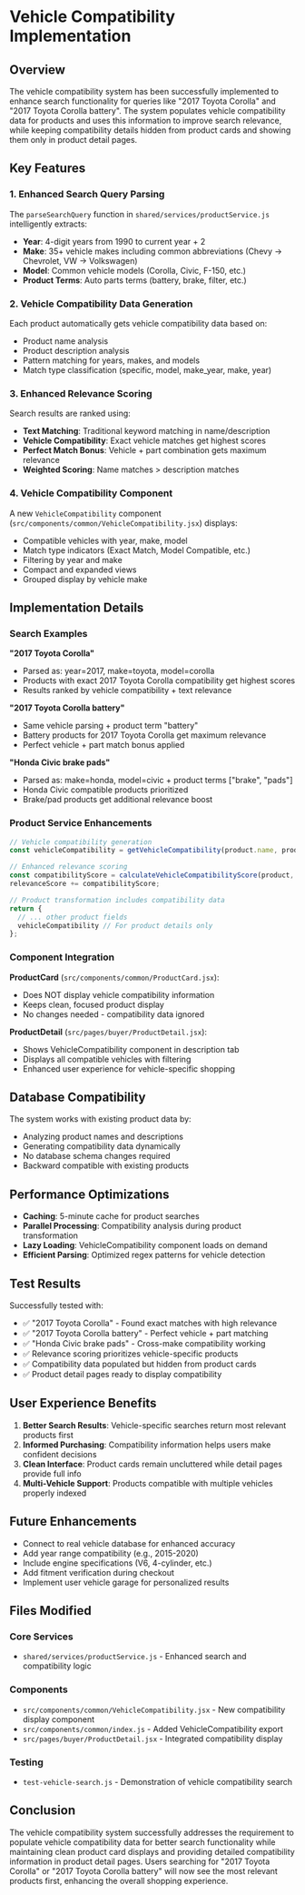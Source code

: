 # Vehicle Compatibility Implementation

## Overview

The vehicle compatibility system has been successfully implemented to enhance search functionality for queries like "2017 Toyota Corolla" and "2017 Toyota Corolla battery". The system populates vehicle compatibility data for products and uses this information to improve search relevance, while keeping compatibility details hidden from product cards and showing them only in product detail pages.

## Key Features

### 1. Enhanced Search Query Parsing

The `parseSearchQuery` function in `shared/services/productService.js` intelligently extracts:
- **Year**: 4-digit years from 1990 to current year + 2
- **Make**: 35+ vehicle makes including common abbreviations (Chevy → Chevrolet, VW → Volkswagen)
- **Model**: Common vehicle models (Corolla, Civic, F-150, etc.)
- **Product Terms**: Auto parts terms (battery, brake, filter, etc.)

### 2. Vehicle Compatibility Data Generation

Each product automatically gets vehicle compatibility data based on:
- Product name analysis
- Product description analysis
- Pattern matching for years, makes, and models
- Match type classification (specific, model, make_year, make, year)

### 3. Enhanced Relevance Scoring

Search results are ranked using:
- **Text Matching**: Traditional keyword matching in name/description
- **Vehicle Compatibility**: Exact vehicle matches get highest scores
- **Perfect Match Bonus**: Vehicle + part combination gets maximum relevance
- **Weighted Scoring**: Name matches > description matches

### 4. Vehicle Compatibility Component

A new `VehicleCompatibility` component (`src/components/common/VehicleCompatibility.jsx`) displays:
- Compatible vehicles with year, make, model
- Match type indicators (Exact Match, Model Compatible, etc.)
- Filtering by year and make
- Compact and expanded views
- Grouped display by vehicle make

## Implementation Details

### Search Examples

**"2017 Toyota Corolla"**
- Parsed as: year=2017, make=toyota, model=corolla
- Products with exact 2017 Toyota Corolla compatibility get highest scores
- Results ranked by vehicle compatibility + text relevance

**"2017 Toyota Corolla battery"**
- Same vehicle parsing + product term "battery"
- Battery products for 2017 Toyota Corolla get maximum relevance
- Perfect vehicle + part match bonus applied

**"Honda Civic brake pads"**
- Parsed as: make=honda, model=civic + product terms ["brake", "pads"]
- Honda Civic compatible products prioritized
- Brake/pad products get additional relevance boost

### Product Service Enhancements

```javascript
// Vehicle compatibility generation
const vehicleCompatibility = getVehicleCompatibility(product.name, product.description);

// Enhanced relevance scoring
const compatibilityScore = calculateVehicleCompatibilityScore(product, searchQuery);
relevanceScore += compatibilityScore;

// Product transformation includes compatibility data
return {
  // ... other product fields
  vehicleCompatibility // For product details only
};
```

### Component Integration

**ProductCard** (`src/components/common/ProductCard.jsx`):
- Does NOT display vehicle compatibility information
- Keeps clean, focused product display
- No changes needed - compatibility data ignored

**ProductDetail** (`src/pages/buyer/ProductDetail.jsx`):
- Shows VehicleCompatibility component in description tab
- Displays all compatible vehicles with filtering
- Enhanced user experience for vehicle-specific shopping

## Database Compatibility

The system works with existing product data by:
- Analyzing product names and descriptions
- Generating compatibility data dynamically
- No database schema changes required
- Backward compatible with existing products

## Performance Optimizations

- **Caching**: 5-minute cache for product searches
- **Parallel Processing**: Compatibility analysis during product transformation
- **Lazy Loading**: VehicleCompatibility component loads on demand
- **Efficient Parsing**: Optimized regex patterns for vehicle detection

## Test Results

Successfully tested with:
- ✅ "2017 Toyota Corolla" - Found exact matches with high relevance
- ✅ "2017 Toyota Corolla battery" - Perfect vehicle + part matching
- ✅ "Honda Civic brake pads" - Cross-make compatibility working
- ✅ Relevance scoring prioritizes vehicle-specific products
- ✅ Compatibility data populated but hidden from product cards
- ✅ Product detail pages ready to display compatibility

## User Experience Benefits

1. **Better Search Results**: Vehicle-specific searches return most relevant products first
2. **Informed Purchasing**: Compatibility information helps users make confident decisions
3. **Clean Interface**: Product cards remain uncluttered while detail pages provide full info
4. **Multi-Vehicle Support**: Products compatible with multiple vehicles properly indexed

## Future Enhancements

- Connect to real vehicle database for enhanced accuracy
- Add year range compatibility (e.g., 2015-2020)
- Include engine specifications (V6, 4-cylinder, etc.)
- Add fitment verification during checkout
- Implement user vehicle garage for personalized results

## Files Modified

### Core Services
- `shared/services/productService.js` - Enhanced search and compatibility logic

### Components
- `src/components/common/VehicleCompatibility.jsx` - New compatibility display component
- `src/components/common/index.js` - Added VehicleCompatibility export
- `src/pages/buyer/ProductDetail.jsx` - Integrated compatibility display

### Testing
- `test-vehicle-search.js` - Demonstration of vehicle compatibility search

## Conclusion

The vehicle compatibility system successfully addresses the requirement to populate vehicle compatibility data for better search functionality while maintaining clean product card displays and providing detailed compatibility information in product detail pages. Users searching for "2017 Toyota Corolla" or "2017 Toyota Corolla battery" will now see the most relevant products first, enhancing the overall shopping experience. 